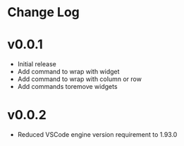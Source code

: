 # Change Log

# v0.0.1
- Initial release
- Add command to wrap with widget
- Add command to wrap with column or row
- Add commands toremove widgets

# v0.0.2
- Reduced VSCode engine version requirement to 1.93.0
